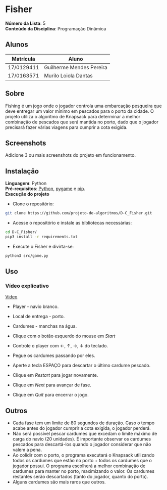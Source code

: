 # Fisher

**Número da Lista**: 5<br>
**Conteúdo da Disciplina**: Programação Dinâmica<br>

## Alunos
|Matrícula | Aluno |
| -- | -- |
| 17/0129411  |  Guilherme Mendes Pereira |
| 17/0163571  |  Murilo Loiola Dantas |

## Sobre 

Fishing é um jogo onde o jogador controla uma embarcação pesqueira que deve entregar um valor mínimo em pescados para o porto da cidade. O projeto utiliza o algoritmo de Knapsack para determinar a melhor combinação de pescados que será mantida no porto, dado que o jogador precisará fazer várias viagens para cumprir a cota exigida.

## Screenshots

Adicione 3 ou mais screenshots do projeto em funcionamento.

## Instalação 
**Linguagem**: Python<br>
**Pré-requisitos**: [Python](https://www.python.org/downloads/), [pygame](https://www.pygame.org/wiki/GettingStarted) e [pip](https://packaging.python.org/tutorials/installing-packages/).<br>
**Execução do projeto** <br>

* Clone o repositório:
```bash
git clone https://github.com/projeto-de-algoritmos/D-C_Fisher.git
```
* Acesse o repositório e instale as bibliotecas necessárias:
```bash
cd D-C_Fisher/
pip3 install -r requirements.txt
```
* Execute o Fisher e divirta-se:
```bash
python3 src/game.py
```

## Uso 

### Vídeo explicativo
[Video]()

* Player - navio branco.
* Local de entrega - porto.
* Cardumes - manchas na água.

* Clique com o botão esquerdo do mouse em *Start*
* Controle o player com ←, ↑, →,  ↓ do teclado.
* Pegue os cardumes passando por eles.
* Aperte a tecla ESPAÇO para descartar o último cardume pescado.
* Clique em *Restart* para jogar novamente.
* Clique em *Next* para avançar de fase.
* Clique em *Quit* para encerrar o jogo.

## Outros 
* Cada fase tem um limite de 80 segundos de duração. Caso o tempo acabe antes do jogador cumprir a cota exigida, o jogador perderá.
* Não será possível pescar cardumes que excedam o limite máximo de carga do navio (20 unidades). É importante observar os cardumes pescados para descartá-los quando o jogador considerar que não valem a pena.
* Ao colidir com o porto, o programa executará o Knapsack utilizando todos os cardumes que estão no porto + todos os cardumes que o jogador possui. O programa escolherá a melhor combinação de cardumes para manter no porto, maximizando o valor. Os cardumes restantes serão descartados (tanto do jogador, quanto do porto).
* Alguns cardumes são mais raros que outros.




